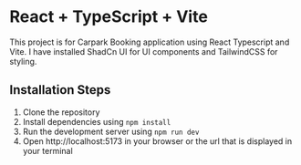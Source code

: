 # React + TypeScript + Vite

This project is for Carpark Booking application using React Typescript and Vite.
I have installed ShadCn UI for UI components and TailwindCSS for styling.


## Installation Steps

1. Clone the repository
2. Install dependencies using `npm install`
3. Run the development server using `npm run dev`
4. Open http://localhost:5173 in your browser or the url that is displayed in your terminal
